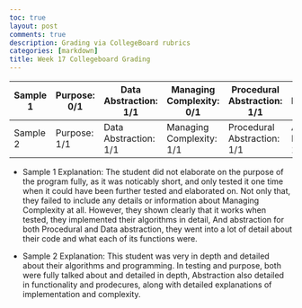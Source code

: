 ```yaml
---
toc: true
layout: post
comments: true
description: Grading via CollegeBoard rubrics
categories: [markdown]
title: Week 17 Collegeboard Grading
---
```




| Sample 1  | Purpose: 0/1 | Data Abstraction: 1/1 | Managing Complexity: 0/1 | Procedural Abstraction: 1/1 | Algorithm Implementation: 1/1 | Testing: 1/1 | Total Grade: 6/6 | 
| ------------- | ------------- | ------------- | ------------- | ------------- | ------------- | ------------- | ------------- |   
| Sample 2  | Purpose: 1/1  | Data Abstraction: 1/1 | Managing Complexity: 1/1| Procedural Abstraction: 1/1 | Algorithm Implementation: 1/1  | Testing: 1/1 | Total Grade 6/6 |  

- Sample 1 Explanation: The student did not elaborate on the purpose of the program fully, as it was noticably short, and only tested it one time when it could have been further tested and elaborated on. Not only that, they failed to include any details or information about Managing Complexity at all. However, they shown clearly that it works when tested, they implemented their algorithms in detail, And abstraction for both Procedural and Data abstraction, they went into a lot of detail about their code and what each of its functions were.  

- Sample 2 Explanation: This student was very in depth and detailed about their algorithms and programming. In testing and purpose, both were fully talked about and detailed in depth, Abstraction also detailed in functionality and prodecures, along with detailed explanations of implementation and complexity.

